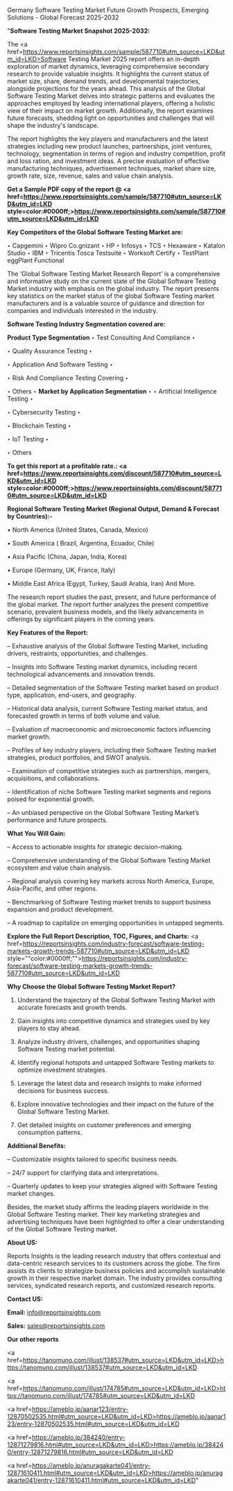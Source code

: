 Germany Software Testing Market Future Growth Prospects, Emerging Solutions - Global Forecast 2025-2032

"<strong>Software Testing Market Snapshot 2025-2032:</strong>

The <a href=https://www.reportsinsights.com/sample/587710#utm_source=LKD&utm_id=LKD>Software Testing Market</a> 2025 report offers an in-depth exploration of market dynamics, leveraging comprehensive secondary research to provide valuable insights. It highlights the current status of market size, share, demand trends, and developmental trajectories, alongside projections for the years ahead. This analysis of the Global Software Testing Market delves into strategic patterns and evaluates the approaches employed by leading international players, offering a holistic view of their impact on market growth. Additionally, the report examines future forecasts, shedding light on opportunities and challenges that will shape the industry's landscape.

The report highlights the key players and manufacturers and the latest strategies including new product launches, partnerships, joint ventures, technology, segmentation in terms of region and industry competition, profit and loss ration, and investment ideas. A precise evaluation of effective manufacturing techniques, advertisement techniques, market share size, growth rate, size, revenue, sales and value chain analysis.

<strong>Get a Sample PDF copy of the report @ <a href=https://www.reportsinsights.com/sample/587710#utm_source=LKD&utm_id=LKD style=color:#0000ff;>https://www.reportsinsights.com/sample/587710#utm_source=LKD&utm_id=LKD</a></strong>

<strong>Key Competitors of the Global Software Testing Market are:</strong>

‣ Capgemini
‣ Wipro Co.gnizant
‣ HP
‣ Infosys
‣ TCS
‣ Hexaware
‣ Katalon Studio
‣ IBM
‣ Tricentis Tosca Testsuite
‣ Worksoft Certify
‣ TestPlant eggPlant Functional

The ‘Global Software Testing Market Research Report’ is a comprehensive and informative study on the current state of the Global Software Testing Market industry with emphasis on the global industry. The report presents key statistics on the market status of the global Software Testing market manufacturers and is a valuable source of guidance and direction for companies and individuals interested in the industry.

<strong>Software Testing Industry Segmentation covered are:</strong>

<strong>Product Type Segmentation</strong>
‣
Test Consulting And Compliance
‣ 

‣ Quality Assurance Testing
‣ 

‣ Application And Software Testing
‣ 

‣ Risk And Compliance Testing Covering
‣ 

‣ Others
‣ 
<strong>Market by Application Segmentation</strong>
‣
‣  Artificial Intelligence Testing
‣ 

‣ Cybersecurity Testing
‣ 

‣ Blockchain Testing
‣ 

‣ IoT Testing
‣ 

‣ Others

<strong>To get this report at a profitable rate.: <a href=https://www.reportsinsights.com/discount/587710#utm_source=LKD&utm_id=LKD style=color:#0000ff;>https://www.reportsinsights.com/discount/587710#utm_source=LKD&utm_id=LKD</a></strong>

<strong>Regional Software Testing Market (Regional Output, Demand &amp; Forecast by Countries):-</strong>

• North America (United States, Canada, Mexico)

• South America ( Brazil, Argentina, Ecuador, Chile)

• Asia Pacific (China, Japan, India, Korea)

• Europe (Germany, UK, France, Italy)

• Middle East Africa (Egypt, Turkey, Saudi Arabia, Iran) And More.

The research report studies the past, present, and future performance of the global market. The report further analyzes the present competitive scenario, prevalent business models, and the likely advancements in offerings by significant players in the coming years.

<strong>Key Features of the Report:</strong>

– Exhaustive analysis of the Global Software Testing Market, including drivers, restraints, opportunities, and challenges.

– Insights into Software Testing market dynamics, including recent technological advancements and innovation trends.

– Detailed segmentation of the Software Testing market based on product type, application, end-users, and geography.

– Historical data analysis, current Software Testing market status, and forecasted growth in terms of both volume and value.

– Evaluation of macroeconomic and microeconomic factors influencing market growth.

– Profiles of key industry players, including their Software Testing market strategies, product portfolios, and SWOT analysis.

– Examination of competitive strategies such as partnerships, mergers, acquisitions, and collaborations.

– Identification of niche Software Testing market segments and regions poised for exponential growth.

– An unbiased perspective on the Global Software Testing Market’s performance and future prospects.

<strong>What You Will Gain:</strong>

– Access to actionable insights for strategic decision-making.

– Comprehensive understanding of the Global Software Testing Market ecosystem and value chain analysis.

– Regional analysis covering key markets across North America, Europe, Asia-Pacific, and other regions.

– Benchmarking of Software Testing market trends to support business expansion and product development.

– A roadmap to capitalize on emerging opportunities in untapped segments.

<strong>Explore the Full Report Description, TOC, Figures, and Charts:</strong>
<a href=https://reportsinsights.com/industry-forecast/software-testing-markets-growth-trends-587710#utm_source=LKD&utm_id=LKD style=""color:#0000ff;"">https://reportsinsights.com/industry-forecast/software-testing-markets-growth-trends-587710#utm_source=LKD&utm_id=LKD</a>

<strong>Why Choose the Global Software Testing Market Report?</strong>

1. Understand the trajectory of the Global Software Testing Market with accurate forecasts and growth trends.

2. Gain insights into competitive dynamics and strategies used by key players to stay ahead.

3. Analyze industry drivers, challenges, and opportunities shaping Software Testing market potential.

4. Identify regional hotspots and untapped Software Testing markets to optimize investment strategies.

5. Leverage the latest data and research insights to make informed decisions for business success.

6. Explore innovative technologies and their impact on the future of the Global Software Testing Market.

7. Get detailed insights on customer preferences and emerging consumption patterns.

<strong>Additional Benefits:</strong>

– Customizable insights tailored to specific business needs.

– 24/7 support for clarifying data and interpretations.

– Quarterly updates to keep your strategies aligned with Software Testing market changes.

Besides, the market study affirms the leading players worldwide in the Global Software Testing market. Their key marketing strategies and advertising techniques have been highlighted to offer a clear understanding of the Global Software Testing market.

<strong><strong>About US</strong>:</strong>

Reports Insights is the leading research industry that offers contextual and data-centric research services to its customers across the globe. The firm assists its clients to strategize business policies and accomplish sustainable growth in their respective market domain. The industry provides consulting services, syndicated research reports, and customized research reports.

<strong>Contact US:</strong>

<p class=><b>Email:</b> <a href=mailto:info@reportsinsights.com>info@reportsinsights.com</a></p>
<p class=><b>Sales:</b> <a href=mailto:sales@reportsinsights.com>sales@reportsinsights.com</a></p>

<strong>Our other reports</strong>

<a href=https://tanomuno.com/illust/138537#utm_source=LKD&utm_id=LKD>https://tanomuno.com/illust/138537#utm_source=LKD&utm_id=LKD</a>

<a href=https://tanomuno.com/illust/174785#utm_source=LKD&utm_id=LKD>https://tanomuno.com/illust/174785#utm_source=LKD&utm_id=LKD</a>

<a href=https://ameblo.jp/aanar123/entry-12870502535.html#utm_source=LKD&utm_id=LKD>https://ameblo.jp/aanar123/entry-12870502535.html#utm_source=LKD&utm_id=LKD</a>

<a href=https://ameblo.jp/384240/entry-12871279816.html#utm_source=LKD&utm_id=LKD>https://ameblo.jp/384240/entry-12871279816.html#utm_source=LKD&utm_id=LKD</a>

<a href=https://ameblo.jp/anuragakarte041/entry-12871610411.html#utm_source=LKD&utm_id=LKD>https://ameblo.jp/anuragakarte041/entry-12871610411.html#utm_source=LKD&utm_id=LKD</a>"
